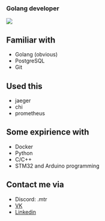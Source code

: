 ### Golang developer
![](https://2.bp.blogspot.com/-5xvOsHhp-jw/WEdhxnTeN0I/AAAAAAAABbs/Xs_aOfeOx2wFFgLAH0_ZZwhFIiKb3WbvwCLcB/s1600/umaru%252Bgolang.png)

Familiar with
---
- Golang (obvious)
- PostgreSQL
- Git

Used this
---
- jaeger
- chi
- prometheus

Some expirience with
---
- Docker
- Python
- C/C++
- STM32 and Arduino programming

Contact me via
---
- Discord: .mtr
- [VK](https://vk.com/mtreload)
- [Linkedin](https://www.linkedin.com/in/mtreload/)

